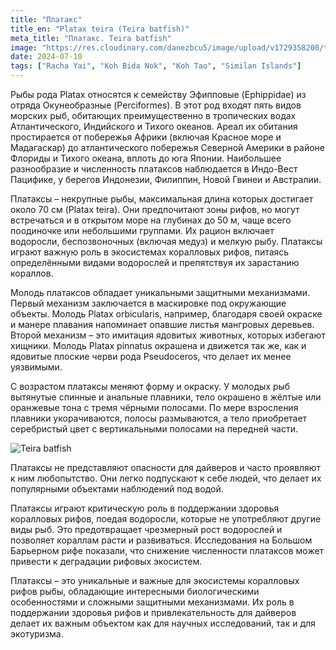 ```yaml
---
title: "Платакс"
title_en: "Platax teira (Teira batfish)"
meta_title: "Платакс. Teira batfish"
image: "https://res.cloudinary.com/danezbcu5/image/upload/v1729358200/teira-batfish_awvbgk.png"
date: 2024-07-10
tags: ["Racha Yai", "Koh Bida Nok", "Koh Tao", "Similan Islands"]
---
```


Рыбы рода Platax относятся к семейству Эфипповые (Ephippidae) из отряда Окунеобразные (Perciformes). В этот род входят пять видов морских рыб, обитающих преимущественно в тропических водах Атлантического, Индийского и Тихого океанов.  Ареал их обитания простирается от побережья Африки (включая Красное море и Мадагаскар) до атлантического побережья Северной Америки в районе Флориды и Тихого океана, вплоть до юга Японии. Наибольшее разнообразие и численность платаксов наблюдается в Индо-Вест Пацифике, у берегов Индонезии, Филиппин, Новой Гвинеи и Австралии.

Платаксы – некрупные рыбы, максимальная длина которых достигает около 70 см (Platax teira). Они предпочитают зоны рифов, но могут встречаться и в открытом море на глубинах до 50 м, чаще всего поодиночке или небольшими группами. Их рацион включает водоросли, беспозвоночных (включая медуз) и мелкую рыбу. Платаксы играют важную роль в экосистемах коралловых рифов, питаясь определёнными видами водорослей и препятствуя их зарастанию кораллов.

Молодь платаксов обладает уникальными защитными механизмами. Первый механизм заключается в маскировке под окружающие объекты. Молодь Platax orbicularis, например, благодаря своей окраске и манере плавания напоминает опавшие листья мангровых деревьев. Второй механизм – это имитация ядовитых животных, которых избегают хищники. Молодь Platax pinnatus окрашена и движется так же, как и ядовитые плоские черви рода Pseudoceros, что делает их менее уязвимыми.

С возрастом платаксы меняют форму и окраску. У молодых рыб вытянутые спинные и анальные плавники, тело окрашено в жёлтые или оранжевые тона с тремя чёрными полосами. По мере взросления плавники укорачиваются, полосы размываются, а тело приобретает серебристый цвет с вертикальными полосами на передней части.

![Teira batfish](https://res.cloudinary.com/danezbcu5/image/upload/v1729358197/teira-batfish-2_il7q2e.png "Teira batfish")

Платаксы не представляют опасности для дайверов и часто проявляют к ним любопытство. Они легко подпускают к себе людей, что делает их популярными объектами наблюдений под водой.

Платаксы играют критическую роль в поддержании здоровья коралловых рифов, поедая водоросли, которые не употребляют другие виды рыб. Это предотвращает чрезмерный рост водорослей и позволяет кораллам расти и развиваться. Исследования на Большом Барьерном рифе показали, что снижение численности платаксов может привести к деградации рифовых экосистем.

Платаксы – это уникальные и важные для экосистемы коралловых рифов рыбы, обладающие интересными биологическими особенностями и сложными защитными механизмами. Их роль в поддержании здоровья рифов и привлекательность для дайверов делает их важным объектом как для научных исследований, так и для экотуризма.


